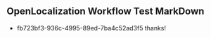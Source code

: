 ## OpenLocalization Workflow Test MarkDown
* fb723bf3-936c-4995-89ed-7ba4c52ad3f5 thanks!

<!--HONumber=Aug16_HO5-->


